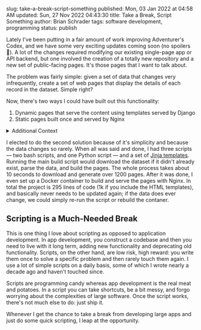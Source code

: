 slug: take-a-break-script-something
published: Mon, 03 Jan 2022 at 04:58 AM
updated: Sun, 27 Nov 2022 04:43:30 
title: Take a Break, Script Something
author: Brian Schrader
tags: software development, programming
status: publish

Lately I've been putting in a fair amount of work improving Adventurer's Codex, and we have some very exciting updates coming soon (no spoilers 🤫). A lot of the changes required modifying our existing single-page app or API backend, but one involved the creation of a totally new repository and a new set of public-facing pages. It's those pages that I want to talk about.

The problem was fairly simple: given a set of data that changes very infrequently, create a set of web pages that display the details of each record in the dataset. Simple right?

Now, there's two ways I could have built out this functionality:

1. Dynamic pages that serve the content using templates served by Django
2. Static pages built once and served by Nginx

<details>
  <summary>Additional Context</summary>
  <p>I wanted this functionality to be separate from our main project, so the first solution would involve setting up a new Django app and database as well as building a system to import the data from JSON files.</p>
</details>

I elected to do the second solution because of it's simplicity and because the data changes so rarely. When all was said and done, I had three scripts &mdash; two bash scripts, and one Python script &mdash; and a set of [Jinja templates][1]. Running the main build script would download the dataset if it didn't already exist, parse the data, and build the pages. The whole process takes about 10 seconds to download and generate over 1200 pages. After it was done, I even set up a Docker container to build and serve the pages with Nginx. In total the project is 295 lines of code (1k if you include the HTML templates), and basically never needs to be updated again; if the data does ever change, we could simply re-run the script or rebuild the contaner.


## Scripting is a Much-Needed Break

This is one thing I love about scripting as opposed to application development. In app development, you construct a codebase and then you need to live with it long term, adding new functionality and deprecating old functionality. Scripts, on the other hand, are low risk, high reward: you write them once to solve a specific problem and then rarely touch them again. I use a lot of simple scripts on a daily basis, some of which I wrote nearly a decade ago and haven't touched since.

Scripts are programming candy whereas app development is the real meat and potatoes. In a script you can take shortcuts, be a bit messy, and forgo worrying about the complexities of large software. Once the script works, there's not much else to do: just ship it.

Whenever I get the chance to take a break from developing large apps and just do some quick scripting, I leap at the opportunity.


[1]: https://jinja.palletsprojects.com/en/3.0.x/
